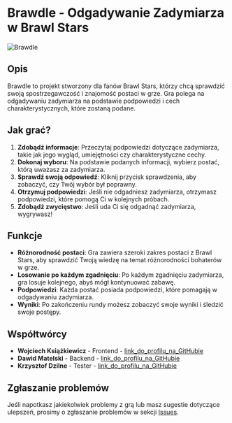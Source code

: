 # Brawdle - Odgadywanie Zadymiarza w Brawl Stars

![Brawdle](https://sweezy-cursors.com/wp-content/uploads/cursor/brawl-stars-logo-animated/brawl-stars-logo-animated-custom-cursor.gif)

## Opis

Brawdle to projekt stworzony dla fanów Brawl Stars, którzy chcą sprawdzić swoją spostrzegawczość i znajomość postaci w grze. Gra polega na odgadywaniu zadymiarza na podstawie podpowiedzi i cech charakterystycznych, które zostaną podane.

## Jak grać?

1. **Zdobądź informacje**: Przeczytaj podpowiedzi dotyczące zadymiarza, takie jak jego wygląd, umiejętności czy charakterystyczne cechy.
3. **Dokonaj wyboru**: Na podstawie podanych informacji, wybierz postać, którą uważasz za zadymiarza.
4. **Sprawdź swoją odpowiedź**: Kliknij przycisk sprawdzenia, aby zobaczyć, czy Twój wybór był poprawny.
5. **Otrzymuj podpowiedzi**: Jeśli nie odgadniesz zadymiarza, otrzymasz podpowiedzi, które pomogą Ci w kolejnych próbach.
6. **Zdobądź zwycięstwo**: Jeśli uda Ci się odgadnąć zadymiarza, wygrywasz!

## Funkcje

- **Różnorodność postaci**: Gra zawiera szeroki zakres postaci z Brawl Stars, aby sprawdzić Twoją wiedzę na temat różnorodności bohaterów w grze.
- **Losowanie po każdym zgadnięciu**: Po każdym zgadnięciu zadymiarza, gra losuje kolejnego, abyś mógł kontynuować zabawę.
- **Podpowiedzi**: Każda postać posiada podpowiedzi, które pomagają w odgadywaniu zadymiarza.
- **Wyniki**: Po zakończeniu rundy możesz zobaczyć swoje wyniki i śledzić swoje postępy.

## Współtwórcy

- **Wojciech Książkiewicz** - Frontend - [link_do_profilu_na_GitHubie](https://github.com/xiega)
- **Dawid Matelski** - Backend - [link_do_profilu_na_GitHubie](https://github.com/DajWaj)
- **Krzysztof Dzilne** - Tester - [link_do_profilu_na_GitHubie](https://github.com/Dzilne)

## Zgłaszanie problemów

Jeśli napotkasz jakiekolwiek problemy z grą lub masz sugestie dotyczące ulepszeń, prosimy o zgłaszanie problemów w sekcji [Issues](link_do_sekcji_issues).
